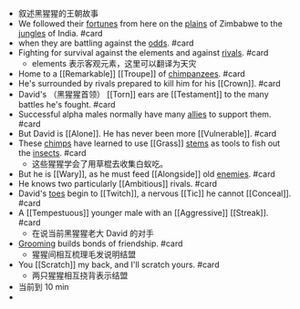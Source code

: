 - 叙述黑猩猩的王朝故事
- We followed their [fortunes]([[Fortune]]) from here on the [plains]([[Plain]]) of Zimbabwe to the [jungles]([[Jungle]]) of India. #card
- when they are battling against the [odds]([[Odds]]). #card
- Fighting for survival against the elements and against [rivals]([[Rival]]). #card
	- elements 表示客观元素，这里可以翻译为天灾
- Home to a [[Remarkable]] [[Troupe]] of [chimpanzees]([[Chimpanzees]]). #card
- He's surrounded by rivals prepared to kill him for his [[Crown]]. #card
- David's （黑猩猩首领） [[Torn]] ears are [[Testament]] to the many battles he's fought. #card
- Successful alpha males normally have many [allies]([[Ally]]) to support them. #card
- But David is [[Alone]]. He has never been more [[Vulnerable]]. #card
- These [chimps]([[Chimp]]) have learned to use [[Grass]] [stems]([[Stem]]) as tools to fish out the [insects]([[Insect]]). #card
	- 这些猩猩学会了用草棍去收集白蚁吃。
- But he is [[Wary]], as he must feed [[Alongside]] old [enemies]([[Enemy]]). #card
- He knows two particularly [[Ambitious]] rivals. #card
- David's [toes]([[Toe]]) begin to [[Twitch]], a nervous [[Tic]] he cannot [[Conceal]]. #card
- A [[Tempestuous]] younger male with an [[Aggressive]] [[Streak]]. #card
	- 在说当前黑猩猩老大 David 的对手
- [Grooming]([[Groom]]) builds bonds of friendship. #card
	- 猩猩间相互梳理毛发说明结盟
- You [[Scratch]] my back, and I'll scratch yours. #card
	- 两只猩猩相互挠背表示结盟
- 当前到 10 min
-